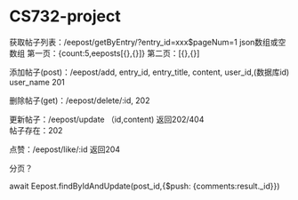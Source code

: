 # CS732-project

获取帖子列表：/eepost/getByEntry/?entry_id=xxx$pageNum=1
json数组或空数组
第一页：{count:5,eeposts[{},{}]}
第二页：[{},{}]

添加帖子(post)：/eepost/add, 
        entry_id,
        entry_title,
        content,
        user_id,(数据库id)
        user_name
201

删除帖子(get)：/eepost/delete/:id, 
202

更新帖子：/eepost/update    （id,content)   返回202/404    
帖子存在：202

点赞：/eepost/like/:id
返回204

分页？

await Eepost.findByIdAndUpdate(post_id,{$push: {comments:result._id}})
